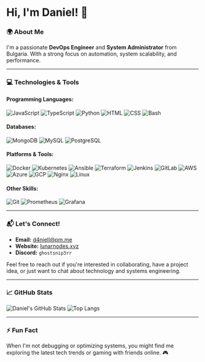 # Hi, I'm Daniel! 👋

### 🌍 About Me

I'm a passionate **DevOps Engineer** and **System Administrator** from Bulgaria. With a strong focus on automation, system scalability, and performance.

---

### 💻 Technologies & Tools

#### Programming Languages:
![JavaScript](https://skillicons.dev/icons?i=javascript)
![TypeScript](https://skillicons.dev/icons?i=typescript)
![Python](https://skillicons.dev/icons?i=python)
![HTML](https://skillicons.dev/icons?i=html)
![CSS](https://skillicons.dev/icons?i=css)
![Bash](https://skillicons.dev/icons?i=bash)

#### Databases:
![MongoDB](https://skillicons.dev/icons?i=mongodb)
![MySQL](https://skillicons.dev/icons?i=mysql)
![PostgreSQL](https://skillicons.dev/icons?i=postgres)

#### Platforms & Tools:
![Docker](https://skillicons.dev/icons?i=docker)
![Kubernetes](https://skillicons.dev/icons?i=kubernetes)
![Ansible](https://skillicons.dev/icons?i=ansible)
![Terraform](https://skillicons.dev/icons?i=terraform)
![Jenkins](https://skillicons.dev/icons?i=jenkins)
![GitLab](https://skillicons.dev/icons?i=gitlab)
![AWS](https://skillicons.dev/icons?i=aws)
![Azure](https://skillicons.dev/icons?i=azure)
![GCP](https://skillicons.dev/icons?i=gcp)
![Nginx](https://skillicons.dev/icons?i=nginx)
![Linux](https://skillicons.dev/icons?i=linux)

#### Other Skills:
![Git](https://skillicons.dev/icons?i=git)
![Prometheus](https://skillicons.dev/icons?i=prometheus)
![Grafana](https://skillicons.dev/icons?i=grafana)

---

### 📬 Let's Connect!

- **Email:** [d4niell@pm.me](mailto:d4niell@pm.me)
- **Website:** [lunarnodes.xyz](https://lunarnodes.xyz)
- **Discord:** `ghostsnip3rr`

Feel free to reach out if you're interested in collaborating, have a project idea, or just want to chat about technology and systems engineering.

---

### 📈 GitHub Stats

![Daniel's GitHub Stats](https://github-readme-stats.vercel.app/api?username=awsamboi&show_icons=true&theme=radical) ![Top Langs](https://github-readme-stats.vercel.app/api/top-langs/?username=awsamboi&layout=compact&theme=radical)

---

### ⚡ Fun Fact

When I'm not debugging or optimizing systems, you might find me exploring the latest tech trends or gaming with friends online. 🎮

